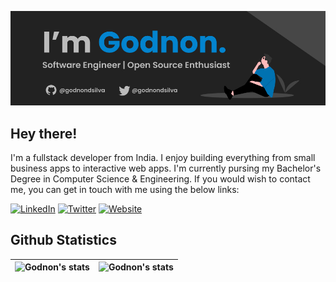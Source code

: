 ![Profile Banner](./github-banner.jpg)

## Hey there!

I'm a fullstack developer from India. I enjoy building everything from small business apps to interactive web apps. I'm currently pursing my Bachelor's Degree in Computer Science & Engineering. If you would wish to contact me, you can get in touch with me using the below links:

[![LinkedIn](https://img.shields.io/badge/LinkedIn-godnondsilva-blue?style=flat-square&logo=linkedin)](https://www.linkedin.com/in/godnon-dsilva)
[![Twitter](https://img.shields.io/badge/Twitter-godnondsilva-blue?style=flat-square&logo=twitter)](https://twitter.com/godnondsilva)
[![Website](https://img.shields.io/badge/Website-godnondsilva.vercel.app-red?style=flat-square)](https://godnondsilva.vercel.app)

## Github Statistics

| <img src="https://github-readme-stats.vercel.app/api?username=godnondsilva&count_private=true&show_icons=true&theme=github_dark&bg_color=222222" alt="Godnon's stats" /> | <img src="https://github-readme-streak-stats.herokuapp.com/?user=godnondsilva&theme=github-dark-blue&background=222222" alt="Godnon's stats" /> |
|-------|------|



<!-- <p align="center"> <img src="https://github-readme-stats.vercel.app/api/top-langs/?username=godnondsilva&layout=compact&theme=github_dark&bg_color=222222" alt="Godnon's stats" /></p> </p> -->


<!--
**godnondsilva/godnondsilva** is a ✨ _special_ ✨ repository because its `README.md` (this file) appears on your GitHub profile.

Here are some ideas to get you started:

- 🔭 I’m currently working on ...
- 🌱 I’m currently learning ...
- 👯 I’m looking to collaborate on ...
- 🤔 I’m looking for help with ...
- 💬 Ask me about ...
- 📫 How to reach me: ...
- 😄 Pronouns: ...
- ⚡ Fun fact: ...
-->
